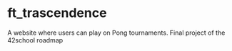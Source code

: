 # ft_trascendence
A website where users can play on Pong tournaments. Final project of the 42school roadmap
